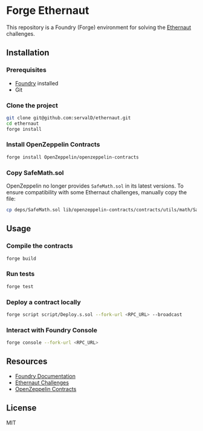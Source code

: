 # Forge Ethernaut

This repository is a Foundry (Forge) environment for solving the [Ethernaut](https://ethernaut.openzeppelin.com/) challenges.

## Installation

### Prerequisites
- [Foundry](https://book.getfoundry.sh/getting-started/installation) installed
- Git

### Clone the project
```sh
git clone git@github.com:servalD/ethernaut.git
cd ethernaut
forge install
```

### Install OpenZeppelin Contracts
```sh
forge install OpenZeppelin/openzeppelin-contracts
```

### Copy SafeMath.sol
OpenZeppelin no longer provides `SafeMath.sol` in its latest versions. To ensure compatibility with some Ethernaut challenges, manually copy the file:

```sh
cp deps/SafeMath.sol lib/openzeppelin-contracts/contracts/utils/math/SafeMath.sol
```

## Usage

### Compile the contracts
```sh
forge build
```

### Run tests
```sh
forge test
```

### Deploy a contract locally
```sh
forge script script/Deploy.s.sol --fork-url <RPC_URL> --broadcast
```

### Interact with Foundry Console
```sh
forge console --fork-url <RPC_URL>
```

## Resources
- [Foundry Documentation](https://book.getfoundry.sh/)
- [Ethernaut Challenges](https://ethernaut.openzeppelin.com/)
- [OpenZeppelin Contracts](https://github.com/OpenZeppelin/openzeppelin-contracts)

## License
MIT
